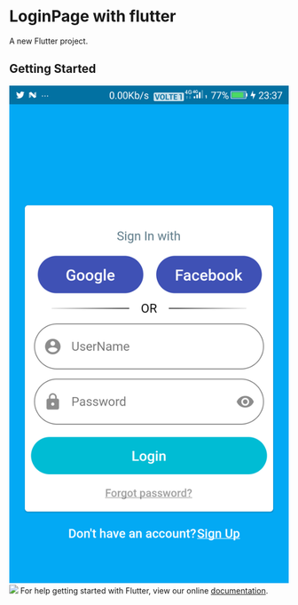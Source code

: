# LoginPage with flutter

A new Flutter project.

## Getting Started
![Screenshot](loginpage.png)
<img src="https://github.com/supratikkoley/LoginPage_with_flutter/loginpage.png" width="48">
For help getting started with Flutter, view our online
[documentation](https://flutter.io/).
